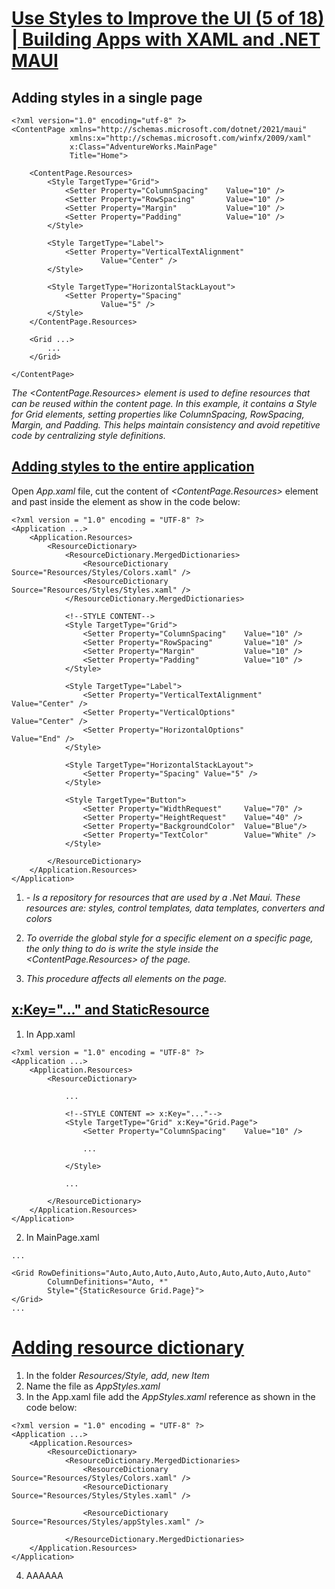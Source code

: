 # [Use Styles to Improve the UI (5 of 18) | Building Apps with XAML and .NET MAUI](https://youtu.be/rHflpkCZeF8?si=RKVjBd9Sxe2MH54j)

## Adding styles in a single page

```
<?xml version="1.0" encoding="utf-8" ?>
<ContentPage xmlns="http://schemas.microsoft.com/dotnet/2021/maui"
             xmlns:x="http://schemas.microsoft.com/winfx/2009/xaml"
             x:Class="AdventureWorks.MainPage"
             Title="Home">

    <ContentPage.Resources>
        <Style TargetType="Grid">
            <Setter Property="ColumnSpacing"    Value="10" />
            <Setter Property="RowSpacing"       Value="10" />
            <Setter Property="Margin"           Value="10" />
            <Setter Property="Padding"          Value="10" />
        </Style>

        <Style TargetType="Label">
            <Setter Property="VerticalTextAlignment"
                    Value="Center" />
        </Style>

        <Style TargetType="HorizontalStackLayout">
            <Setter Property="Spacing"
                    Value="5" />
        </Style>
    </ContentPage.Resources>
    
    <Grid ...>
        ...
    </Grid>

</ContentPage>
```

*The <ContentPage.Resources> element is used to define resources that can be reused within the content page. In this example, it contains a Style for Grid elements, setting properties like ColumnSpacing, RowSpacing, Margin, and Padding. This helps maintain consistency and avoid repetitive code by centralizing style definitions.*

## [Adding styles to the entire application](https://youtu.be/rHflpkCZeF8?t=311)

Open *App.xaml* file, cut the content of *<ContentPage.Resources>* element and past inside the *<ResourceDictionary>* element as show in the code below:

```
<?xml version = "1.0" encoding = "UTF-8" ?>
<Application ...>
    <Application.Resources>
        <ResourceDictionary>
            <ResourceDictionary.MergedDictionaries>
                <ResourceDictionary Source="Resources/Styles/Colors.xaml" />
                <ResourceDictionary Source="Resources/Styles/Styles.xaml" />
            </ResourceDictionary.MergedDictionaries>

            <!--STYLE CONTENT-->
            <Style TargetType="Grid">
                <Setter Property="ColumnSpacing"    Value="10" />
                <Setter Property="RowSpacing"       Value="10" />
                <Setter Property="Margin"           Value="10" />
                <Setter Property="Padding"          Value="10" />
            </Style>

            <Style TargetType="Label">
                <Setter Property="VerticalTextAlignment"    Value="Center" />
                <Setter Property="VerticalOptions"          Value="Center" />
                <Setter Property="HorizontalOptions"        Value="End" />
            </Style>

            <Style TargetType="HorizontalStackLayout">
                <Setter Property="Spacing" Value="5" />
            </Style>

            <Style TargetType="Button">
                <Setter Property="WidthRequest"     Value="70" />
                <Setter Property="HeightRequest"    Value="40" />
                <Setter Property="BackgroundColor"  Value="Blue"/>
                <Setter Property="TextColor"        Value="White" />
            </Style>

        </ResourceDictionary>
    </Application.Resources>
</Application>
```

1. *<ResourceDictionary> - Is a repository for resources that are used by a .Net Maui. These resources are: styles, control templates, data templates, converters and colors*
   
2. *To override the global style for a specific element on a specific page, the only thing to do is write the style inside the <ContentPage.Resources> of the page.*
   
3. *This procedure affects all elements on the page.*

## [x:Key="..." and StaticResource](https://youtu.be/rHflpkCZeF8?t=485)

1. In App.xaml

```
<?xml version = "1.0" encoding = "UTF-8" ?>
<Application ...>
    <Application.Resources>
        <ResourceDictionary>
            
            ...

            <!--STYLE CONTENT => x:Key="..."-->
            <Style TargetType="Grid" x:Key="Grid.Page">
                <Setter Property="ColumnSpacing"    Value="10" />
                
                ...

            </Style>

            ...

        </ResourceDictionary>
    </Application.Resources>
</Application>
```

2. In MainPage.xaml

```
...

<Grid RowDefinitions="Auto,Auto,Auto,Auto,Auto,Auto,Auto,Auto,Auto"
        ColumnDefinitions="Auto, *"
        Style="{StaticResource Grid.Page}">
</Grid>
...

```

# [Adding resource dictionary](https://youtu.be/rHflpkCZeF8?t=730)

1. In the folder *Resources/Style, add, new Item*
2. Name the file as *AppStyles.xaml*
3. In the App.xaml file add the *AppStyles.xaml* reference as shown in the code below:

```
<?xml version = "1.0" encoding = "UTF-8" ?>
<Application ...>
    <Application.Resources>
        <ResourceDictionary>
            <ResourceDictionary.MergedDictionaries>
                <ResourceDictionary Source="Resources/Styles/Colors.xaml" />
                <ResourceDictionary Source="Resources/Styles/Styles.xaml" />

                <ResourceDictionary Source="Resources/Styles/appStyles.xaml" />

            </ResourceDictionary.MergedDictionaries>
    </Application.Resources>
</Application>
```

4. AAAAAA